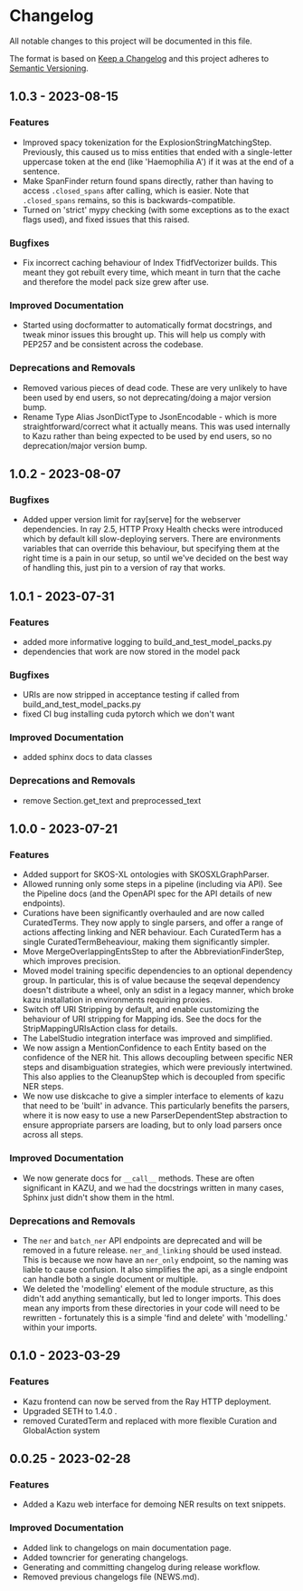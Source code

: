 # Changelog

All notable changes to this project will be documented in this file.

The format is based on [Keep a Changelog](http://keepachangelog.com/)
and this project adheres to [Semantic Versioning](http://semver.org/).

<!-- towncrier release notes start -->

## 1.0.3 - 2023-08-15


### Features

- Improved spacy tokenization for the ExplosionStringMatchingStep.
  Previously, this caused us to miss entities that ended with a single-letter uppercase token at the end (like 'Haemophilia A') if it was at the end of a sentence.
- Make SpanFinder return found spans directly, rather than having to access `.closed_spans` after calling, which is easier. Note that `.closed_spans` remains, so this is backwards-compatible.
- Turned on 'strict' mypy checking (with some exceptions as to the exact flags used), and fixed issues that this raised.


### Bugfixes

- Fix incorrect caching behaviour of Index TfidfVectorizer builds.
  This meant they got rebuilt every time, which meant in turn that the cache and therefore the model pack size grew after use.


### Improved Documentation

- Started using docformatter to automatically format docstrings, and tweak minor issues this brought up.
  This will help us comply with PEP257 and be consistent across the codebase.


### Deprecations and Removals

- Removed various pieces of dead code.
  These are very unlikely to have been used by end users, so not deprecating/doing a major version bump.
- Rename Type Alias JsonDictType to JsonEncodable - which is more straightforward/correct what it actually means.
  This was used internally to Kazu rather than being expected to be used by end users, so no deprecation/major version bump.


## 1.0.2 - 2023-08-07


### Bugfixes

- Added upper version limit for ray[serve] for the webserver dependencies.
  In ray 2.5, HTTP Proxy Health checks were introduced which by default kill slow-deploying servers.
  There are environments variables that can override this behaviour, but specifying them at the right time
  is a pain in our setup, so until we've decided on the best way of handling this, just pin to a version of
  ray that works.


## 1.0.1 - 2023-07-31


### Features

- added more informative logging to build_and_test_model_packs.py
- dependencies that work are now stored in the model pack


### Bugfixes

- URIs are now stripped in acceptance testing if called from build_and_test_model_packs.py
- fixed CI bug installing cuda pytorch which we don't want


### Improved Documentation

- added sphinx docs to data classes


### Deprecations and Removals

- remove Section.get_text and preprocessed_text


## 1.0.0 - 2023-07-21


### Features

- Added support for SKOS-XL ontologies with SKOSXLGraphParser.
- Allowed running only some steps in a pipeline (including via API). See the Pipeline docs
  (and the OpenAPI spec for the API details of new endpoints).
- Curations have been significantly overhauled and are now called CuratedTerms.
  They now apply to single parsers, and offer a range of actions affecting linking and NER behaviour. Each CuratedTerm has a single CuratedTermBeheaviour, making them significantly simpler.
- Move MergeOverlappingEntsStep to after the AbbreviationFinderStep, which improves precision.
- Moved model training specific dependencies to an optional dependency group.
  In particular, this is of value because the seqeval dependency doesn't distribute
  a wheel, only an sdist in a legacy manner, which broke kazu installation in
  environments requiring proxies.
- Switch off URI Stripping by default, and enable customizing the behaviour of URI stripping for Mapping ids.
  See the docs for the StripMappingURIsAction class for details.
- The LabelStudio integration interface was improved and simplified.
- We now assign a MentionConfidence to each Entity based on the confidence of the NER hit.
  This allows decoupling between specific NER steps and disambiguation strategies, which were previously intertwined.
  This also applies to the CleanupStep which is decoupled from specific NER steps.
- We now use diskcache to give a simpler interface to elements of kazu that need to be 'built' in advance.
  This particularly benefits the parsers, where it is now easy to use a new ParserDependentStep abstraction
  to ensure appropriate parsers are loading, but to only load parsers once across all steps.


### Improved Documentation

- We now generate docs for ``__call__`` methods. These are often significant in KAZU,
  and we had the docstrings written in many cases, Sphinx just didn't show them
  in the html.


### Deprecations and Removals

- The ``ner`` and ``batch_ner`` API endpoints are deprecated and will be removed
  in a future release. ``ner_and_linking`` should be used instead. This is because
  we now have an ``ner_only`` endpoint, so the naming was liable to cause confusion.
  It also simplifies the api, as a single endpoint can handle both a single document or
  multiple.
- We deleted the 'modelling' element of the module structure, as this didn't add anything semantically, but led to longer imports.
  This does mean any imports from these directories in your code will need to be rewritten - fortunately this is a simple 'find and delete' with 'modelling.' within your imports.


## 0.1.0 - 2023-03-29


### Features

- Kazu frontend can now be served from the Ray HTTP deployment.
- Upgraded SETH to 1.4.0 .
- removed CuratedTerm and replaced with more flexible Curation and GlobalAction system


## 0.0.25 - 2023-02-28


### Features

- Added a Kazu web interface for demoing NER results on text snippets.


### Improved Documentation

- Added link to changelogs on main documentation page.
- Added towncrier for generating changelogs.
- Generating and committing changelog during release workflow.
- Removed previous changelogs file (NEWS.md).
